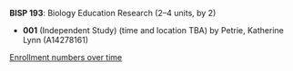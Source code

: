 **BISP 193**: Biology Education Research (2–4 units, by 2)

- **001** (Independent Study) (time and location TBA) by Petrie, Katherine Lynn (A14278161)

[Enrollment numbers over time](./BISP193.tsv)

